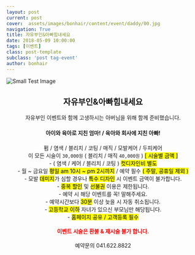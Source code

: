 ```yaml
---
layout: post
current: post
cover:  assets/images/bonhair/content/event/daddy/00.jpg
navigation: True
title: 자유부인&아빠힘내세요
date: 2018-05-09 10:00:00
tags: [이벤트]
class: post-template
subclass: 'post tag-event'
author: bonhair
---
```


<p><img src="{{ site.baseurl }}assets/images/bonhair/content/event/daddy/01.jpg" alt="Small Test Image" /></p>

<center><h2 id="textlevelsemantics">자유부인&아빠힘내세요 </h2></center>
<center>자유부인 이벤트와 함께 고생하시는 아버님을 위해 함께 준비했습니다.</center>

<center><h4>아이와 육아로 지친 엄마! / 육아와 회사에 지친 아빠!</h4></center>
<center>펌 / 염색 / 블리치 / 코팅 / 매직 / 모발케어 / 두피케어</center>
<center>이 모든 시술이 <code>30,000원</code> ( 블리치 / 매직 <code>40,000원</code> ) <mark>[ 시술별 금액 ]</mark></center>

<center>
- ( 염색 / 케어 / 블리치 / 코팅 ) <mark>컷디자인비 별도</mark><br>
- 월 ~ 금요일 <mark>평일 am 10시 ~ pm 2시까지</mark> / 예약 필수 <mark>( 주말, 공휴일 제외 )</mark><br>
- 모발 <mark>데미지</mark>가 심할 경우나 <mark>특수 디자인</mark> 시 이벤트 금액이 불가합니다.<br>
- <mark>중복 할인</mark> 및 <mark>선불권</mark> 이용은 제한됩니다.<br>
- 예약 시 해당 이벤트를 꼭! 말해주세요.<br>
- 예약시간보다 <mark>30분</mark> 이상 늦을 시 자동 취소됩니다.<br>
- <mark>고등학교 이하</mark> 자녀가 있으신 부모님만 해당됩니다.<br>
- <mark>홈페이지 공유 / 고객등록 필수</mark><br>
<br>
<span style="color:red; font-weight: bold">이벤트 시술은 환불 & 재시술 불가 합니다.</span>
</center>
<br>
<center>예약문의 041.622.8822</center>